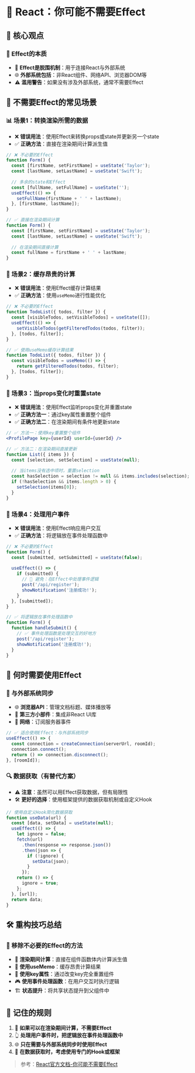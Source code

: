 # 🚫 React：你可能不需要Effect

## 🎯 核心观点

### 🧐 Effect的本质
- 🔮 **Effect是脱围机制**：用于连接React与外部系统
- 🌐 **外部系统包括**：非React组件、网络API、浏览器DOM等
- ⚠️ **滥用警告**：如果没有涉及外部系统，通常不需要Effect

## 🚫 不需要Effect的常见场景

### 📊 场景1：转换渲染所需的数据
- ❌ **错误用法**：使用Effect来转换props或state并更新另一个state
- ✅ **正确方法**：直接在渲染期间计算派生值

```jsx
// ❌ 不必要的Effect
function Form() {
  const [firstName, setFirstName] = useState('Taylor');
  const [lastName, setLastName] = useState('Swift');
  
  // 多余的state和Effect
  const [fullName, setFullName] = useState('');
  useEffect(() => {
    setFullName(firstName + ' ' + lastName);
  }, [firstName, lastName]);
}

// ✅ 直接在渲染期间计算
function Form() {
  const [firstName, setFirstName] = useState('Taylor');
  const [lastName, setLastName] = useState('Swift');
  
  // 在渲染期间直接计算
  const fullName = firstName + ' ' + lastName;
}
```

### 🧮 场景2：缓存昂贵的计算
- ❌ **错误用法**：使用Effect缓存计算结果
- ✅ **正确方法**：使用`useMemo`进行性能优化

```jsx
// ❌ 不必要的Effect
function TodoList({ todos, filter }) {
  const [visibleTodos, setVisibleTodos] = useState([]);
  useEffect(() => {
    setVisibleTodos(getFilteredTodos(todos, filter));
  }, [todos, filter]);
}

// ✅ 使用useMemo缓存计算结果
function TodoList({ todos, filter }) {
  const visibleTodos = useMemo(() => {
    return getFilteredTodos(todos, filter);
  }, [todos, filter]);
}
```

### 🔄 场景3：当props变化时重置state
- ❌ **错误用法**：使用Effect监听props变化并重置state
- ✅ **正确方法一**：通过key属性重置整个组件
- ✅ **正确方法二**：在渲染期间有条件地更新state

```jsx
// ✅ 方法一：使用key重置整个组件
<ProfilePage key={userId} userId={userId} />

// ✅ 方法二：在渲染期间直接更新
function List({ items }) {
  const [selection, setSelection] = useState(null);
  
  // 当items没有选中项时，重置selection
  const hasSelection = selection != null && items.includes(selection);
  if (!hasSelection && items.length > 0) {
    setSelection(items[0]);
  }
}
```

### 📝 场景4：处理用户事件
- ❌ **错误用法**：使用Effect响应用户交互
- ✅ **正确方法**：将逻辑放在事件处理函数中

```jsx
// ❌ 不必要的Effect
function Form() {
  const [submitted, setSubmitted] = useState(false);
  
  useEffect(() => {
    if (submitted) {
      // 🔴 避免：在Effect中处理事件逻辑
      post('/api/register');
      showNotification('注册成功!');
    }
  }, [submitted]);
}

// ✅ 将逻辑放在事件处理函数中
function Form() {
  function handleSubmit() {
    // ✅ 事件处理函数是处理交互的好地方
    post('/api/register');
    showNotification('注册成功!');
  }
}
```

## 🌟 何时需要使用Effect

### 🔄 与外部系统同步
- 🌐 **浏览器API**：管理文档标题、媒体播放等
- 🔌 **第三方小部件**：集成非React UI库
- 📡 **网络**：订阅服务器事件

```jsx
// ✅ 适合使用Effect：与外部系统同步
useEffect(() => {
  const connection = createConnection(serverUrl, roomId);
  connection.connect();
  return () => connection.disconnect();
}, [roomId]);
```

### 🔍 数据获取（有替代方案）
- ⚠️ **注意**：虽然可以用Effect获取数据，但有局限性
- 🛠️ **更好的选择**：使用框架提供的数据获取机制或自定义Hook

```jsx
// 使用自定义Hook简化数据获取
function useData(url) {
  const [data, setData] = useState(null);
  useEffect(() => {
    let ignore = false;
    fetch(url)
      .then(response => response.json())
      .then(json => {
        if (!ignore) {
          setData(json);
        }
      });
    return () => {
      ignore = true;
    };
  }, [url]);
  return data;
}
```

## 🛠️ 重构技巧总结

### 💊 移除不必要的Effect的方法
- 🧮 **渲染期间计算**：直接在组件函数体内计算派生值
- 💾 **使用useMemo**：缓存昂贵计算结果
- 🔑 **使用key属性**：通过改变key完全重置组件
- 🎮 **使用事件处理函数**：在用户交互时执行逻辑
- 🏗️ **状态提升**：将共享状态提升到父组件中

## 📝 记住的规则

1. 🧠 **如果可以在渲染期间计算，不需要Effect**
2. 👆 **处理用户事件时，把逻辑放在事件处理函数中**
3. 🌐 **只在需要与外部系统同步时使用Effect**
4. 🧩 **在数据获取时，考虑使用专门的Hook或框架**

> 参考：[React官方文档-你可能不需要Effect](https://zh-hans.react.dev/learn/you-might-not-need-an-effect) 